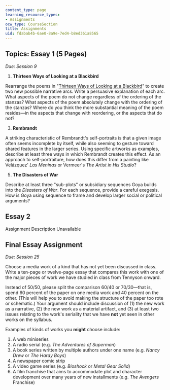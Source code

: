 ```yaml
---
content_type: page
learning_resource_types:
- Assignments
ocw_type: CourseSection
title: Assignments
uid: fdabab4b-6ae0-8a9e-7ed4-b8ed361a8565
---
```


Topics: Essay 1 (5 Pages)
-------------------------

_Due: Session 9_

1.  **Thirteen Ways of Looking at a Blackbird**

Rearrange the poems in "[Thirteen Ways of Looking at a Blackbird](http://www.writing.upenn.edu/~afilreis/88/stevens-13ways.html)" to create two new possible narrative arcs. Write a persuasive explanation of each arc. What aspects of the poem do not change regardless of the ordering of the stanzas? What aspects of the poem absolutely change with the ordering of the stanzas? Where do you think the more substantial meaning of the poem resides—in the aspects that change with reordering, or the aspects that do not?

3.  **Rembrandt**

A striking characteristic of Rembrandt's self-portraits is that a given image often seems incomplete by itself, while also seeming to gesture toward shared features in the larger series. Using specific artworks as examples, describe at least three ways in which Rembrandt creates this effect. As an approach to self-portraiture, how does this differ from a painting like Velázquez' _Las Meninas_ or Vermeer's _The Artist in His Studio_?

5.  **The Disasters of War**

Describe at least three "sub-plots" or subsidiary sequences Goya builds into the _Disasters of War_. For each sequence, provide a careful exegesis. How is Goya using sequence to frame and develop larger social or political arguments?

Essay 2
-------

Assignment Description Unavailable

Final Essay Assignment
----------------------

_Due: Session 25_

Choose a media work of a kind that has not yet been discussed in class. Write a ten-page or twelve-page essay that compares this work with one of the major pieces of work we have studied in class from Tennyson onward.

Instead of 50/50, please split the comparison 60/40 or 70/30—that is, spend 60 percent of the paper on one media work and 40 percent on the other. (This will help you to avoid making the structure of the paper too rote or schematic.) Your argument should include discussion of (1) the new work as a narrative, (2) the new work as a material artifact, and (3) at least two issues relating to the work's seriality that we have **not** yet seen in other works on the syllabus.

Examples of kinds of works you **might** choose include:

1.  A web miniseries
2.  A radio serial (e.g. _The Adventures of Superman_)
3.  A book series written by multiple authors under one name (e.g. _Nancy Drew_ or _The Hardy Boys_)
4.  A newspaper comic strip
5.  A video game series (e.g. _Bioshock_ or _Metal Gear Solid_)
6.  A film franchise that aims to accommodate plot and character development over many years of new installments (e.g. _The Avengers_ Franchise)
